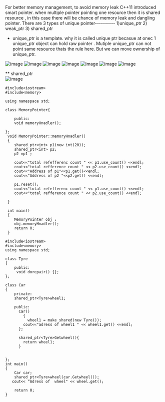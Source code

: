 For better memory management, to avoid memory leak C++11 introduced smart pointer. when multiple pointer pointing one resource then it is shared resource , in this case there  will be chance of memory leak and dangling pointer.
There are 3 types of unique pointer----------
1)unique_ptr 2) weak_ptr 3) shared_ptr

* unique_ptr is a template. why it is called unique ptr becasue at onec 1 unique_ptr object can hold raw pointer . Mutiple unique_ptr can not  point same resource  thats the rule here. But we can move ownership of unique_ptr.

![image](https://github.com/Abhijit-Barik01/Daily-Coding/assets/71961635/af7871c4-c6bd-447c-81c9-ad5cadd05218)
![image](https://github.com/Abhijit-Barik01/Daily-Coding/assets/71961635/f5fe06c7-31c0-4739-a16a-5c1ad9deac20)
![image](https://github.com/Abhijit-Barik01/Daily-Coding/assets/71961635/2d13b2c1-8176-4235-a71c-9a8a4c121eb0)
![image](https://github.com/Abhijit-Barik01/Daily-Coding/assets/71961635/fb337beb-2573-46e0-b8f6-1d390ab4ff34)
![image](https://github.com/Abhijit-Barik01/Daily-Coding/assets/71961635/18bbc655-8a53-4a95-b3e0-8d47335f3108)
![image](https://github.com/Abhijit-Barik01/Daily-Coding/assets/71961635/0e76e9d6-45a5-4402-a401-90eb775d87e4)
![image](https://github.com/Abhijit-Barik01/Daily-Coding/assets/71961635/f753875d-955e-414d-9133-ae1403628613)


** shared_ptr   
![image](https://github.com/Abhijit-Barik01/Daily-Coding/assets/71961635/e293d4c7-2dd4-4f38-a911-a0e6b8ed8095)
```
#include<iostream>
#include<memory>

using namespace std;
 
class MemoryPointer{

    public:
    void memoryHnadler();

};
 void MemoryPointer::memoryHnadler()
 {
    shared_ptr<int> p1(new int(20));
    shared_ptr<int> p2;
    p2 =p1 ;

    cout<<"total refefferenc count " << p1.use_count() <<endl;
    cout<<"total refference count " << p2.use_count() <<endl;
    cout<<"Address of p1"<<p1.get()<<endl;
    cout<<"Address of p2 "<<p2.get() <<endl;

    p1.reset();
    cout<<"total refefferenc count " << p1.use_count() <<endl;
    cout<<"total refference count " << p2.use_count() <<endl;

 }
 
 int main()
 {
    MemoryPointer obj ;
    obj.memoryHnadler();
    return 0;
 }

```

```
#include<iostream>
#include<memory>
using namespace std;

class Tyre
{
    public:
     void dorepair() {};
};

class Car
{
    private:
    shared_ptr<Tyre>wheel1;

    public:
      Car()
        {
          wheel1 = make_shared(new Tyre());
        cout<<"adress of wheel1 " << wheel1.get() <<endl;
      };

      shared_ptr<Tyre>Getwheel(){
        return wheel1;
      }

    
};
int main()
{
    Car car;
    shared_ptr<Tyre>wheel(car.Getwheel());
   cout<< "Adress of  wheel" << wheel.get();

    return 0;
}

```
